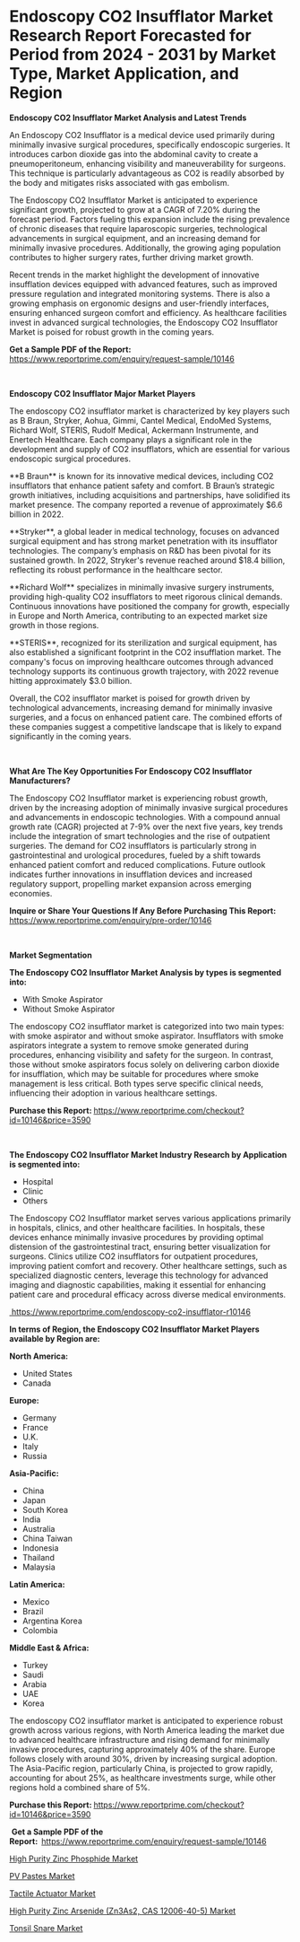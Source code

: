 <p><h1>Endoscopy CO2 Insufflator Market Research Report Forecasted for Period from 2024 -  2031 by Market Type, Market Application, and Region</h1></p><p><strong>Endoscopy CO2 Insufflator Market Analysis and Latest Trends</strong></p>
<p><p>An Endoscopy CO2 Insufflator is a medical device used primarily during minimally invasive surgical procedures, specifically endoscopic surgeries. It introduces carbon dioxide gas into the abdominal cavity to create a pneumoperitoneum, enhancing visibility and maneuverability for surgeons. This technique is particularly advantageous as CO2 is readily absorbed by the body and mitigates risks associated with gas embolism.</p><p>The Endoscopy CO2 Insufflator Market is anticipated to experience significant growth, projected to grow at a CAGR of 7.20% during the forecast period. Factors fueling this expansion include the rising prevalence of chronic diseases that require laparoscopic surgeries, technological advancements in surgical equipment, and an increasing demand for minimally invasive procedures. Additionally, the growing aging population contributes to higher surgery rates, further driving market growth. </p><p>Recent trends in the market highlight the development of innovative insufflation devices equipped with advanced features, such as improved pressure regulation and integrated monitoring systems. There is also a growing emphasis on ergonomic designs and user-friendly interfaces, ensuring enhanced surgeon comfort and efficiency. As healthcare facilities invest in advanced surgical technologies, the Endoscopy CO2 Insufflator Market is poised for robust growth in the coming years.</p></p>
<p><strong>Get a Sample PDF of the Report:&nbsp;</strong> <a href="https://www.reportprime.com/enquiry/request-sample/10146">https://www.reportprime.com/enquiry/request-sample/10146</a></p>
<p>&nbsp;</p>
<p><strong>Endoscopy CO2 Insufflator Major Market Players</strong></p>
<p><p>The endoscopy CO2 insufflator market is characterized by key players such as B Braun, Stryker, Aohua, Gimmi, Cantel Medical, EndoMed Systems, Richard Wolf, STERIS, Rudolf Medical, Ackermann Instrumente, and Enertech Healthcare. Each company plays a significant role in the development and supply of CO2 insufflators, which are essential for various endoscopic surgical procedures.</p><p>**B Braun** is known for its innovative medical devices, including CO2 insufflators that enhance patient safety and comfort. B Braun’s strategic growth initiatives, including acquisitions and partnerships, have solidified its market presence. The company reported a revenue of approximately $6.6 billion in 2022.</p><p>**Stryker**, a global leader in medical technology, focuses on advanced surgical equipment and has strong market penetration with its insufflator technologies. The company’s emphasis on R&D has been pivotal for its sustained growth. In 2022, Stryker's revenue reached around $18.4 billion, reflecting its robust performance in the healthcare sector.</p><p>**Richard Wolf** specializes in minimally invasive surgery instruments, providing high-quality CO2 insufflators to meet rigorous clinical demands. Continuous innovations have positioned the company for growth, especially in Europe and North America, contributing to an expected market size growth in those regions.</p><p>**STERIS**, recognized for its sterilization and surgical equipment, has also established a significant footprint in the CO2 insufflation market. The company's focus on improving healthcare outcomes through advanced technology supports its continuous growth trajectory, with 2022 revenue hitting approximately $3.0 billion.</p><p>Overall, the CO2 insufflator market is poised for growth driven by technological advancements, increasing demand for minimally invasive surgeries, and a focus on enhanced patient care. The combined efforts of these companies suggest a competitive landscape that is likely to expand significantly in the coming years.</p></p>
<p>&nbsp;</p>
<p><strong>What Are The Key Opportunities For Endoscopy CO2 Insufflator Manufacturers?</strong></p>
<p><p>The Endoscopy CO2 Insufflator market is experiencing robust growth, driven by the increasing adoption of minimally invasive surgical procedures and advancements in endoscopic technologies. With a compound annual growth rate (CAGR) projected at 7-9% over the next five years, key trends include the integration of smart technologies and the rise of outpatient surgeries. The demand for CO2 insufflators is particularly strong in gastrointestinal and urological procedures, fueled by a shift towards enhanced patient comfort and reduced complications. Future outlook indicates further innovations in insufflation devices and increased regulatory support, propelling market expansion across emerging economies.</p></p>
<p><strong>Inquire or Share Your Questions If Any Before Purchasing This Report:</strong> <a href="https://www.reportprime.com/enquiry/pre-order/10146">https://www.reportprime.com/enquiry/pre-order/10146</a></p>
<p>&nbsp;</p>
<p><strong>Market Segmentation</strong></p>
<p><strong>The Endoscopy CO2 Insufflator Market Analysis by types is segmented into:</strong></p>
<p><ul><li>With Smoke Aspirator</li><li>Without Smoke Aspirator</li></ul></p>
<p><p>The endoscopy CO2 insufflator market is categorized into two main types: with smoke aspirator and without smoke aspirator. Insufflators with smoke aspirators integrate a system to remove smoke generated during procedures, enhancing visibility and safety for the surgeon. In contrast, those without smoke aspirators focus solely on delivering carbon dioxide for insufflation, which may be suitable for procedures where smoke management is less critical. Both types serve specific clinical needs, influencing their adoption in various healthcare settings.</p></p>
<p><strong>Purchase this Report:&nbsp;</strong><a href="https://www.reportprime.com/checkout?id=10146&price=3590">https://www.reportprime.com/checkout?id=10146&price=3590</a></p>
<p>&nbsp;</p>
<p><strong>The Endoscopy CO2 Insufflator Market Industry Research by Application is segmented into:</strong></p>
<p><ul><li>Hospital</li><li>Clinic</li><li>Others</li></ul></p>
<p><p>The Endoscopy CO2 Insufflator market serves various applications primarily in hospitals, clinics, and other healthcare facilities. In hospitals, these devices enhance minimally invasive procedures by providing optimal distension of the gastrointestinal tract, ensuring better visualization for surgeons. Clinics utilize CO2 insufflators for outpatient procedures, improving patient comfort and recovery. Other healthcare settings, such as specialized diagnostic centers, leverage this technology for advanced imaging and diagnostic capabilities, making it essential for enhancing patient care and procedural efficacy across diverse medical environments.</p></p>
<p><a href="https://www.reportprime.com/endoscopy-co2-insufflator-r10146">&nbsp;https://www.reportprime.com/endoscopy-co2-insufflator-r10146</a></p>
<p><strong>In terms of Region, the Endoscopy CO2 Insufflator Market Players available by Region are:</strong></p>
<p>
    <p> <strong> North America: </strong>
        <ul>
            <li>United States</li>
            <li>Canada</li>
        </ul>
        </p> 
    <p> <strong> Europe: </strong>
        <ul>
            <li>Germany</li>
            <li>France</li>
            <li>U.K.</li>
            <li>Italy</li>
            <li>Russia</li>
        </ul>
        </p> 
    <p> <strong> Asia-Pacific: </strong>
        <ul>
            <li>China</li>
            <li>Japan</li>
            <li>South Korea</li>
            <li>India</li>
            <li>Australia</li>
            <li>China Taiwan</li>
            <li>Indonesia</li>
            <li>Thailand</li>
            <li>Malaysia</li>
        </ul>
        </p> 
    <p> <strong> Latin America: </strong>
        <ul>
            <li>Mexico</li>
            <li>Brazil</li>
            <li>Argentina Korea</li>
            <li>Colombia</li>
        </ul>
        </p> 
    <p> <strong> Middle East & Africa: </strong>
        <ul>
            <li>Turkey</li>
            <li>Saudi</li>
            <li>Arabia</li>
            <li>UAE</li>
            <li>Korea</li>
        </ul>
    </p>
    </p>
<p><p>The endoscopy CO2 insufflator market is anticipated to experience robust growth across various regions, with North America leading the market due to advanced healthcare infrastructure and rising demand for minimally invasive procedures, capturing approximately 40% of the share. Europe follows closely with around 30%, driven by increasing surgical adoption. The Asia-Pacific region, particularly China, is projected to grow rapidly, accounting for about 25%, as healthcare investments surge, while other regions hold a combined share of 5%.</p></p>
<p><strong>Purchase this Report: </strong><a href="https://www.reportprime.com/checkout?id=10146&price=3590">https://www.reportprime.com/checkout?id=10146&price=3590</a></p>
<p>&nbsp;<strong>Get a Sample PDF of the Report:&nbsp;&nbsp;</strong><a href="https://www.reportprime.com/enquiry/request-sample/10146">https://www.reportprime.com/enquiry/request-sample/10146</a></p>
<p><strong></strong></p>
<p><p><a href="https://medium.com/@salennagilmor/the-high-purity-zinc-phosphide-market-prioritizes-cost-control-and-efficiency-enhancement-a08f90ecdf54">High Purity Zinc Phosphide Market</a></p><p><a href="https://issuu.com/reportprime-2/docs/pv-pastes-market-size-2030.pptx_69dbfbea23af31">PV Pastes Market</a></p><p><a href="https://www.linkedin.com/pulse/tactile-actuator-market-share-analysis-growth-trends-forecasts-0sslc?trackingId=h4HWAJ%2FrTQOQ3P3zN14Erg%3D%3D">Tactile Actuator Market</a></p><p><a href="https://medium.com/@salennagilmor/this-report-aims-to-provide-a-comprehensive-presentation-of-the-global-market-for-high-purity-zinc-5d7f6a959bb4">High Purity Zinc Arsenide (Zn3As2, CAS 12006-40-5) Market</a></p><p><a href="https://github.com/luckyshygirl/Market-Research-Report-List-6/blob/main/tonsil-snare-market.md">Tonsil Snare Market</a></p></p>